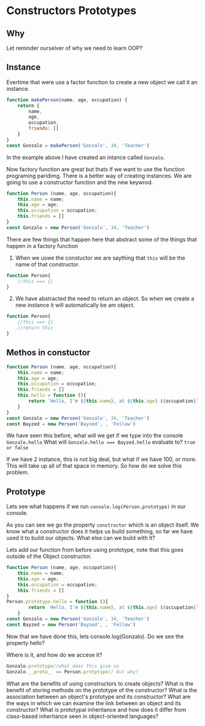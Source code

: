 #  Constructors Prototypes

## Why

Let reminder ourselver of why we need to learn OOP? 

## Instance

Evertime that were use a factor function to create a new object we call it an instance.
```js
function makePerson(name, age, occupation) {
    return {
        name,
        age,
        occupation,
        friends: []
    }
}
const Gonzalo = makePerson('Gonzalo', 34, 'Teacher')
```
In the example above I have created an intance called `Gonzalo`. 

Now factory function are great but thats if we want to use the function programing paridimg. There is a better way of creating instances. We are going to use a constructor function and the new keywrod. 

```js
function Person (name, age, occupation){
    this.name = name;
    this.age = age;
    this.occupation = occupation;
    this.friends = []
}
const Gonzalo = new Person('Gonzalo', 34, 'Teacher')
```

There are few things that happen here that abstract some of the things that happen in a factory function

1. When we uswe the constuctor we are saything that `this` will be the name of that constructor. 

```js
function Person{
    //this === {}
}
```
2. We have abstracted the need to return an object. So when we create a new instance it will automatically be am object.
```js
function Person{
    //this === {}
    //return this
}
```

## Methos in constuctor

```js
function Person (name, age, occupation){
    this.name = name;
    this.age = age;
    this.occupation = occupation;
    this.friends = []
    this.hello = function (){
        return `Hello, I'm ${this.name}, at ${this.age} ${occupation}`
    }
}
const Gonzalo = new Person('Gonzalo', 34, 'Teacher')
const Bayzed = new Person('Bayzed', , 'Fellow')

```
We have seen this before, what will we get if we type into the console `Gonzalo.hello`
What will `Gonzalo.hello === Bayzed.hello` evaluate to? `true or false`

If we have 2 instance, this is not big deal, but what if we have 100, or more. This will take up all of that space in memory. So how do we solve this problem. 


## Prototype 

Lets see what happens if we run `console.log(Person.prototype)` in our console. 

As you can see we go the property `constructor` which is an object itself. We know what a constructor does it helps us build something, so far we have used it to build our objects. What else can we build with it?

Lets add our function from before using prototype, note that this goes outside of the Object constructor. 

```js
function Person (name, age, occupation){
    this.name = name;
    this.age = age;
    this.occupation = occupation;
    this.friends = []
}
Person.prototype.hello = function (){
        return `Hello, I'm ${this.name}, at ${this.age} ${occupation}`
    }
const Gonzalo = new Person('Gonzalo', 34, 'Teacher')
const Bayzed = new Person('Bayzed', , 'Fellow')
```
Now that we have done this, lets console.log(Gonzalo). Do we see the property hello?

Where is it, and how do we accese it?

```js
Gonzalo.prototype//what does this give us
Gonzalo.__proto__ == Person.protptype// but why?

```
What are the benefits of using constructors to create objects?
What is the benefit of storing methods on the prototype of the constructor?
What is the association between an object's prototype and its constructor?
What are the ways in which we can examine the link between an object and its constructor?
What is prototypal inheritance and how does it differ from class-based inheritance seen in object-oriented languages?



